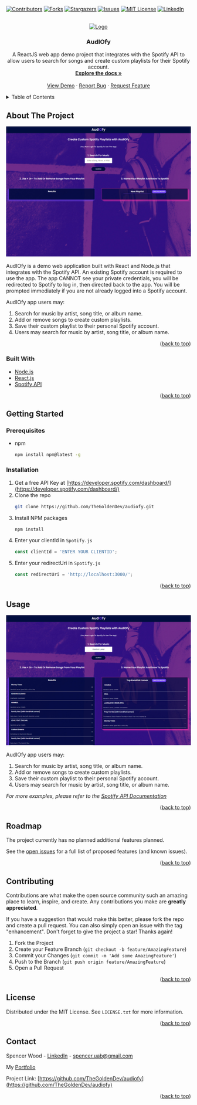 <div id="top"></div>

<!-- PROJECT SHIELDS -->
<!--
*** I'm using markdown "reference style" links for readability.
*** Reference links are enclosed in brackets [ ] instead of parentheses ( ).
*** See the bottom of this document for the declaration of the reference variables
*** for contributors-url, forks-url, etc. This is an optional, concise syntax you may use.
*** https://www.markdownguide.org/basic-syntax/#reference-style-links
-->

[![Contributors][contributors-shield]][contributors-url]
[![Forks][forks-shield]][forks-url]
[![Stargazers][stars-shield]][stars-url]
[![Issues][issues-shield]][issues-url]
[![MIT License][license-shield]][license-url]
[![LinkedIn][linkedin-shield]][linkedin-url]

<!-- PROJECT LOGO -->
<br />
<div align="center">
  <a href="https://github.com/TheGoldenDev/audiofy">
    <img src="images/logo.png" alt="Logo" width="80" height="80">
  </a>

<h3 align="center">AudIOfy</h3>

  <p align="center">
    A ReactJS web app demo project that integrates with the Spotify API to allow users to search for songs and create custom playlists for their Spotify account.
    <br />
    <a href="https://github.com/TheGoldenDev/audiofy"><strong>Explore the docs »</strong></a>
    <br />
    <br />
    <a href="https://audiofy-app-797a94.netlify.app/">View Demo</a>
    ·
    <a href="https://github.com/TheGoldenDev/audiofy/issues">Report Bug</a>
    ·
    <a href="https://github.com/TheGoldenDev/audiofy/issues">Request Feature</a>
  </p>
</div>

<!-- TABLE OF CONTENTS -->
<details>
  <summary>Table of Contents</summary>
  <ol>
    <li>
      <a href="#about-the-project">About The Project</a>
      <ul>
        <li><a href="#built-with">Built With</a></li>
      </ul>
    </li>
    <li>
      <a href="#getting-started">Getting Started</a>
      <ul>
        <li><a href="#prerequisites">Prerequisites</a></li>
        <li><a href="#installation">Installation</a></li>
      </ul>
    </li>
    <li><a href="#usage">Usage</a></li>
    <li><a href="#roadmap">Roadmap</a></li>
    <li><a href="#contributing">Contributing</a></li>
    <li><a href="#license">License</a></li>
    <li><a href="#contact">Contact</a></li>
  </ol>
</details>

<!-- ABOUT THE PROJECT -->

## About The Project

[![Audiofy Screen Shot][screenshot]](https://audiofy-app-797a94.netlify.app/)

AudIOfy is a demo web application built with React and Node.js that integrates with the Spotify API.
An existing Spotify account is required to use the app.
The app CANNOT see your private credentials, you will be redirected to Spotify to log in, then directed back to the app.
You will be prompted immediately if you are not already logged into a Spotify account.

AudIOfy app users may:

  <ol>
    <li>
    Search for music by artist, song title, or album name.
    </li>
    <li>
    Add or remove songs to create custom playlists.
    </li>
    <li>
    Save their custom playlist to their personal Spotify account.
    </li>
    <li>
    Users may search for music by artist, song title, or album name.
    </li>
  </ol>

<p align="right">(<a href="#top">back to top</a>)</p>

### Built With

- [Node.js](https://nodejs.org/en/)
- [React.js](https://reactjs.org/)
- [Spotify API](https://developer.spotify.com/documentation/web-api/)

<p align="right">(<a href="#top">back to top</a>)</p>

<!-- GETTING STARTED -->

## Getting Started

### Prerequisites

- npm
  ```sh
  npm install npm@latest -g
  ```

### Installation

1. Get a free API Key at [https://developer.spotify.com/dashboard/](https://developer.spotify.com/dashboard/)
2. Clone the repo
   ```sh
   git clone https://github.com/TheGoldenDev/audiofy.git
   ```
3. Install NPM packages
   ```sh
   npm install
   ```
4. Enter your clientId in `Spotify.js`
   ```js
   const clientId = 'ENTER YOUR CLIENTID';
   ```
5. Enter your redirectUri in `Spotify.js`
   ```js
   const redirectUri = 'http://localhost:3000/';
   ```

<p align="right">(<a href="#top">back to top</a>)</p>

<!-- USAGE EXAMPLES -->

## Usage

[![Audiofy Feature Screen Shot][feature-screenshot]](https://audiofy-app-797a94.netlify.app/)

AudIOfy app users may:

  <ol>
    <li>
    Search for music by artist, song title, or album name.
    </li>
    <li>
    Add or remove songs to create custom playlists.
    </li>
    <li>
    Save their custom playlist to their personal Spotify account.
    </li>
    <li>
    Users may search for music by artist, song title, or album name.
    </li>
  </ol>

_For more examples, please refer to the [Spotify API Documentation](https://developer.spotify.com/documentation/web-api/)_

<p align="right">(<a href="#top">back to top</a>)</p>

<!-- ROADMAP -->

## Roadmap

The project currently has no planned additional features planned.

See the [open issues](https://github.com/TheGoldenDev/audiofy/issues) for a full list of proposed features (and known issues).

<p align="right">(<a href="#top">back to top</a>)</p>

<!-- CONTRIBUTING -->

## Contributing

Contributions are what make the open source community such an amazing place to learn, inspire, and create. Any contributions you make are **greatly appreciated**.

If you have a suggestion that would make this better, please fork the repo and create a pull request. You can also simply open an issue with the tag "enhancement".
Don't forget to give the project a star! Thanks again!

1. Fork the Project
2. Create your Feature Branch (`git checkout -b feature/AmazingFeature`)
3. Commit your Changes (`git commit -m 'Add some AmazingFeature'`)
4. Push to the Branch (`git push origin feature/AmazingFeature`)
5. Open a Pull Request

<p align="right">(<a href="#top">back to top</a>)</p>

<!-- LICENSE -->

## License

Distributed under the MIT License. See `LICENSE.txt` for more information.

<p align="right">(<a href="#top">back to top</a>)</p>

<!-- CONTACT -->

## Contact

Spencer Wood - [LinkedIn](https://www.linkedin.com/in/spencer-wood-web-dev/) - spencer.uab@gmail.com

My [Portfolio](https://www.captivatingwebsite.com/)

Project Link: [https://github.com/TheGoldenDev/audiofy](https://github.com/TheGoldenDev/audiofy)

<p align="right">(<a href="#top">back to top</a>)</p>

<!-- MARKDOWN LINKS & IMAGES -->
<!-- https://www.markdownguide.org/basic-syntax/#reference-style-links -->

[contributors-shield]: https://img.shields.io/github/contributors/TheGoldenDev/audiofy.svg?style=for-the-badge
[contributors-url]: https://github.com/TheGoldenDev/audiofy/graphs/contributors
[forks-shield]: https://img.shields.io/github/forks/TheGoldenDev/audiofy.svg?style=for-the-badge
[forks-url]: https://github.com/TheGoldenDev/audiofy/network/members
[stars-shield]: https://img.shields.io/github/stars/TheGoldenDev/audiofy.svg?style=for-the-badge
[stars-url]: https://github.com/TheGoldenDev/audiofy/stargazers
[issues-shield]: https://img.shields.io/github/issues/TheGoldenDev/audiofy.svg?style=for-the-badge
[issues-url]: https://github.com/TheGoldenDev/audiofy/issues
[license-shield]: https://img.shields.io/github/license/TheGoldenDev/audiofy.svg?style=for-the-badge
[license-url]: https://github.com/TheGoldenDev/audiofy/blob/master/LICENSE.txt
[linkedin-shield]: https://img.shields.io/badge/-LinkedIn-black.svg?style=for-the-badge&logo=linkedin&colorB=555
[linkedin-url]: https://linkedin.com/in/spencer-wood-web-dev
[screenshot]: screenshot.jpg
[feature-screenshot]: feature-screenshot.jpg
